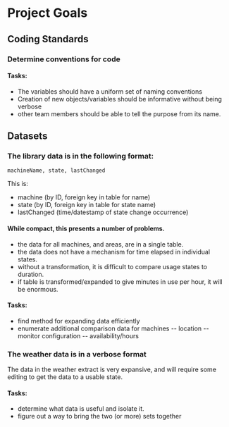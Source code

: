 # Project Goals

## Coding Standards
### Determine conventions for code
#### Tasks:
- The variables should have a uniform set of naming conventions
- Creation of new objects/variables should be informative without being verbose
- other team members should be able to tell the purpose from its name.

## Datasets
### The library data is in the following format:

`machineName, state, lastChanged`

This is:
- machine (by ID, foreign key in table for name)
- state (by ID, foreign key in table for state name)
- lastChanged (time/datestamp of state change occurrence)

#### While compact, this presents a number of problems.
 - the data for all machines, and areas, are in a single table.
 - the data does not have a mechanism for time elapsed in individual states.
 - without a transformation, it is difficult to compare usage states to duration.
 - if table is transformed/expanded to give minutes in use per hour, it will be enormous.

 #### Tasks:
 - find method for expanding data efficiently
 - enumerate additional comparison data for machines
 -- location
 -- monitor configuration
 -- availability/hours

### The weather data is in a verbose format

The data in the weather extract is very expansive, and will require some editing to get the data to a usable state.

#### Tasks:
- determine what data is useful and isolate it.
- figure out a way to bring the two (or more) sets together

